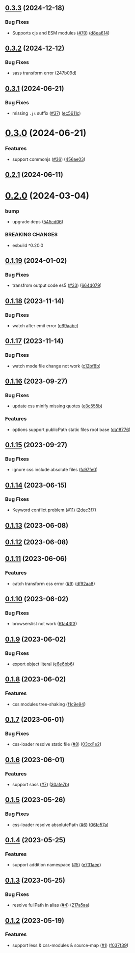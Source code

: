 ## [0.3.3](https://github.com/noyobo/esbuild-style-loader/compare/v0.3.2...v0.3.3) (2024-12-18)

### Bug Fixes

* Supports cjs and ESM
  modules  ([#70](https://github.com/noyobo/esbuild-style-loader/issues/70)) ([d8ea614](https://github.com/noyobo/esbuild-style-loader/commit/d8ea614a1dcb6a812955ea6806abcd8a5c3b9e2d))

## [0.3.2](https://github.com/noyobo/esbuild-style-loader/compare/v0.3.1...v0.3.2) (2024-12-12)

### Bug Fixes

* sass transform
  error ([247b09d](https://github.com/noyobo/esbuild-style-loader/commit/247b09d61dbdfbb05843a9d29b912e35226829f9))

## [0.3.1](https://github.com/noyobo/esbuild-style-loader/compare/v0.3.0...v0.3.1) (2024-06-21)

### Bug Fixes

* missing `.js`
  suffix ([#37](https://github.com/noyobo/esbuild-style-loader/issues/37)) ([ec5611c](https://github.com/noyobo/esbuild-style-loader/commit/ec5611c2f5bbd76dba90000789381e81c9ab14fd))

# [0.3.0](https://github.com/noyobo/esbuild-style-loader/compare/v0.2.1...v0.3.0) (2024-06-21)

### Features

* support
  commonjs ([#36](https://github.com/noyobo/esbuild-style-loader/issues/36)) ([456ae03](https://github.com/noyobo/esbuild-style-loader/commit/456ae0347eaf6d65ff18bce8fcdf20c82e349c89))

## [0.2.1](https://github.com/noyobo/esbuild-style-loader/compare/v0.2.0...v0.2.1) (2024-06-11)

# [0.2.0](https://github.com/noyobo/esbuild-style-loader/compare/v0.1.19...v0.2.0) (2024-03-04)

### bump

* upgrade
  deps ([545cd06](https://github.com/noyobo/esbuild-style-loader/commit/545cd068f6e1bbd35732791c1c8f3dce82ba4268))

### BREAKING CHANGES

* esbuild ^0.20.0

## [0.1.19](https://github.com/noyobo/esbuild-style-loader/compare/v0.1.18...v0.1.19) (2024-01-02)

### Bug Fixes

* transfrom output code
  es5 ([#33](https://github.com/noyobo/esbuild-style-loader/issues/33)) ([664d079](https://github.com/noyobo/esbuild-style-loader/commit/664d079abacd022bc7ff7f898b2dd698cdd9f8c5))

## [0.1.18](https://github.com/noyobo/esbuild-style-loader/compare/v0.1.17...v0.1.18) (2023-11-14)

### Bug Fixes

* watch after emit
  error ([c69aabc](https://github.com/noyobo/esbuild-style-loader/commit/c69aabcb31a19f842eb904a2825380ca0507d5c7))

## [0.1.17](https://github.com/noyobo/esbuild-style-loader/compare/v0.1.16...v0.1.17) (2023-11-14)

### Bug Fixes

* watch mode file change not
  work ([c12bf8b](https://github.com/noyobo/esbuild-style-loader/commit/c12bf8b59c1e6acd9846022519cae3f81ecda4d3))

## [0.1.16](https://github.com/noyobo/esbuild-style-loader/compare/v0.1.15...v0.1.16) (2023-09-27)

### Bug Fixes

* update css minify missing
  quotes ([e3c555b](https://github.com/noyobo/esbuild-style-loader/commit/e3c555be32b04ef0a114d52e67022d1f03f7a18a))

### Features

* options support publicPath static files root
  base ([da18776](https://github.com/noyobo/esbuild-style-loader/commit/da1877622a959606a4f06c1ef83667f089a441b0))

## [0.1.15](https://github.com/noyobo/esbuild-style-loader/compare/v0.1.14...v0.1.15) (2023-09-27)

### Bug Fixes

* ignore css include absolute
  files ([fc97fe0](https://github.com/noyobo/esbuild-style-loader/commit/fc97fe0b2db1720546957af1b4cd964f89cb382d))

## [0.1.14](https://github.com/noyobo/esbuild-style-loader/compare/v0.1.13...v0.1.14) (2023-06-15)

### Bug Fixes

* Keyword conflict
  problem ([#11](https://github.com/noyobo/esbuild-style-loader/issues/11)) ([2dec3f7](https://github.com/noyobo/esbuild-style-loader/commit/2dec3f7c28ad64c22ed49b3c732f6c439f5c8011))

## [0.1.13](https://github.com/noyobo/esbuild-style-loader/compare/v0.1.12...v0.1.13) (2023-06-08)

## [0.1.12](https://github.com/noyobo/esbuild-style-loader/compare/v0.1.11...v0.1.12) (2023-06-08)

## [0.1.11](https://github.com/noyobo/esbuild-style-loader/compare/v0.1.10...v0.1.11) (2023-06-06)

### Features

* catch transform css
  error ([#9](https://github.com/noyobo/esbuild-style-loader/issues/9)) ([df92aa8](https://github.com/noyobo/esbuild-style-loader/commit/df92aa863513cb7c3063d6f15cd8f0c721a3b685))

## [0.1.10](https://github.com/noyobo/esbuild-style-loader/compare/v0.1.9...v0.1.10) (2023-06-02)

### Bug Fixes

* browserslist not
  work ([61a43f3](https://github.com/noyobo/esbuild-style-loader/commit/61a43f35ed356a54d3875d1245f6146171a09b74))

## [0.1.9](https://github.com/noyobo/esbuild-style-loader/compare/v0.1.8...v0.1.9) (2023-06-02)

### Bug Fixes

* export object
  literal ([e6e6bb6](https://github.com/noyobo/esbuild-style-loader/commit/e6e6bb67c2125118a8928be06a61159a8898499c))

## [0.1.8](https://github.com/noyobo/esbuild-style-loader/compare/v0.1.7...v0.1.8) (2023-06-02)

### Features

* css modules
  tree-shaking ([f1c9e94](https://github.com/noyobo/esbuild-style-loader/commit/f1c9e94d53e76988331bcdf86d5f447628351ab0))

## [0.1.7](https://github.com/noyobo/esbuild-style-loader/compare/v0.1.6...v0.1.7) (2023-06-01)

### Bug Fixes

* css-loader resolve static
  file ([#8](https://github.com/noyobo/esbuild-style-loader/issues/8)) ([03cd1e2](https://github.com/noyobo/esbuild-style-loader/commit/03cd1e2f03b08be89b0c85d31af6258dada2f9b7))

## [0.1.6](https://github.com/noyobo/esbuild-style-loader/compare/v0.1.5...v0.1.6) (2023-06-01)

### Features

* support
  sass ([#7](https://github.com/noyobo/esbuild-style-loader/issues/7)) ([30afe7b](https://github.com/noyobo/esbuild-style-loader/commit/30afe7b7909524c3829a84c13ed3b890b6354129))

## [0.1.5](https://github.com/noyobo/esbuild-style-loader/compare/v0.1.4...v0.1.5) (2023-05-26)

### Bug Fixes

* css-loader resolve
  absolutePath ([#6](https://github.com/noyobo/esbuild-style-loader/issues/6)) ([06fc57a](https://github.com/noyobo/esbuild-style-loader/commit/06fc57ac57512d3de3c0a29ac5dcd39323772799))

## [0.1.4](https://github.com/noyobo/esbuild-style-loader/compare/v0.1.3...v0.1.4) (2023-05-25)

### Features

* support addition
  namespace ([#5](https://github.com/noyobo/esbuild-style-loader/issues/5)) ([e731aee](https://github.com/noyobo/esbuild-style-loader/commit/e731aee7cf69ab4848c91f5d970106b3ff3d57f2))

## [0.1.3](https://github.com/noyobo/esbuild-style-loader/compare/v0.1.2...v0.1.3) (2023-05-25)

### Bug Fixes

* resolve fullPath in
  alias ([#4](https://github.com/noyobo/esbuild-style-loader/issues/4)) ([217a5aa](https://github.com/noyobo/esbuild-style-loader/commit/217a5aadd64b4e7d32fe26febe83e7f01fb6db15))

## [0.1.2](https://github.com/noyobo/esbuild-style-loader/compare/f037f39e73b5cbcf71c67aa15a7a70faba433d63...v0.1.2) (2023-05-19)

### Features

* support less & css-modules &
  source-map ([#1](https://github.com/noyobo/esbuild-style-loader/issues/1)) ([f037f39](https://github.com/noyobo/esbuild-style-loader/commit/f037f39e73b5cbcf71c67aa15a7a70faba433d63))



